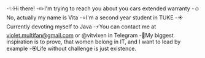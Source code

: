 -✨Hi there!
-✏️I'm trying to reach you about you cars extended warranty
-☺️No, actually my name is Vita
-⭐️I'm a second year student in TUKE
-☀️Currently devoting myself to Java
-⚡You can contact me at violet.multifan@gmail.com or @vitvixen in Telegram
-💛My biggest inspiration is to prove, that women belong in IT, and I want to lead by example
-🏵Life without challenge is just existence.

<!--
**vitvixen/vitvixen** is a ✨ _special_ ✨ repository because its `README.md` (this file) appears on your GitHub profile.

Here are some ideas to get you started:

- 🔭 I’m currently working on ...
- 🌱 I’m currently learning ...
- 👯 I’m looking to collaborate on ...
- 🤔 I’m looking for help with ...
- 💬 Ask me about ...
- 📫 How to reach me: ...
- 😄 Pronouns: ...
- ⚡ Fun fact: ...
-->
